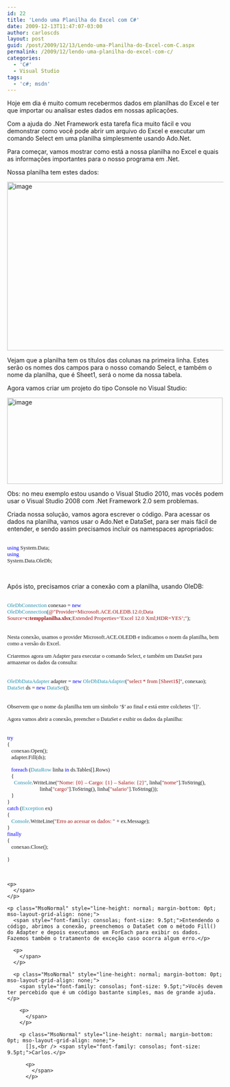 ```yaml
---
id: 22
title: 'Lendo uma Planilha do Excel com C#'
date: 2009-12-13T11:47:07-03:00
author: carloscds
layout: post
guid: /post/2009/12/13/Lendo-uma-Planilha-do-Excel-com-C.aspx
permalink: /2009/12/lendo-uma-planilha-do-excel-com-c/
categories:
  - 'C#'
  - Visual Studio
tags:
  - 'c#; msdn'
---
```

Hoje em dia é muito comum recebermos dados em planilhas do Excel e ter que importar ou analisar estes dados em nossas aplicações.

Com a ajuda do .Net Framework esta tarefa fica muito fácil e vou demonstrar como você pode abrir um arquivo do Excel e executar um comando Select em uma planilha simplesmente usando Ado.Net.

Para começar, vamos mostrar como está a nossa planilha no Excel e quais as informações importantes para o nosso programa em .Net.

Nossa planilha tem estes dados:

[<img style="display: inline; border: 0px;" title="image" src="http://carloscds.net/wp-content/uploads/image_thumb_10.png" border="0" alt="image" width="523" height="393" />](http://carloscds.net/wp-content/uploads/image_10.png)

Vejam que a planilha tem os títulos das colunas na primeira linha. Estes serão os nomes dos campos para o nosso comando Select, e também o nome da planilha, que é Sheet1, será o nome da nossa tabela.

Agora vamos criar um projeto do tipo Console no Visual Studio:

[<img style="display: inline; border: 0px;" title="image" src="http://carloscds.net/wp-content/uploads/image_thumb_11.png" border="0" alt="image" width="502" height="201" />](http://carloscds.net/wp-content/uploads/image_11.png)

Obs: no meu exemplo estou usando o Visual Studio 2010, mas vocês podem usar o Visual Studio 2008 com .Net Framework 2.0 sem problemas.

Criada nossa solução, vamos agora escrever o código. Para acessar os dados na planilha, vamos usar o Ado.Net e DataSet, para ser mais fácil de entender, e sendo assim precisamos incluir os namespaces apropriados:

<p class="MsoNormal" style="line-height: normal; margin-bottom: 0pt; mso-layout-grid-align: none;">
  <span style="font-family: consolas; color: blue; font-size: 9.5pt;"><br /> using</span><span style="font-family: consolas; font-size: 9.5pt;"> System.Data;<br /> </span><span style="font-family: consolas; color: blue; font-size: 9.5pt;">using</span>
</p>

<div class="MsoNormal" style="line-height: normal; margin-bottom: 0pt; mso-layout-grid-align: none;">
  <span style="font-family: consolas; font-size: 9.5pt;"> System.Data.OleDb;<br /> </span>
</div>

<span style="font-family: consolas; font-size: 9.5pt;"> </p> 

<p>
  </span>
</p>

<p>
  Após isto, precisamos criar a conexão com a planilha, usando OleDB:
</p>

<p class="MsoNormal" style="line-height: normal; margin-bottom: 0pt; mso-layout-grid-align: none;">
  <span style="font-family: consolas; font-size: 9.5pt;"><span style="color: #2b91af;"><br /> OleDbConnection</span> conexao = <span style="color: blue;">new</span> <span style="color: #2b91af;">OleDbConnection</span>(<span style="color: #a31515;">@"Provider=Microsoft.ACE.OLEDB.12.0;Data Source=<strong>c:tempplanilha.xlsx</strong>;Extended Properties=&#8217;Excel 12.0 Xml;HDR=YES&#8217;;"</span>);</span>
</p>

<p class="MsoNormal" style="line-height: normal; margin-bottom: 0pt; mso-layout-grid-align: none;">
  <span style="font-family: consolas; font-size: 9.5pt;"><br /> Nesta conexão, usamos o provider Microsoft.ACE.OLEDB e indicamos o noem da planilha, bem como a versão do Excel.</span>
</p>

<p class="MsoNormal" style="line-height: normal; margin-bottom: 0pt; mso-layout-grid-align: none;">
  <span style="font-family: consolas; font-size: 9.5pt;">Criaremos agora um Adapter para executar o comando Select, e também um DataSet para armazenar os dados da consulta:</span>
</p>

<p class="MsoNormal" style="line-height: normal; margin-bottom: 0pt; mso-layout-grid-align: none;">
  <span style="font-family: consolas; font-size: 9.5pt;"><span style="color: #2b91af;"><br /> OleDbDataAdapter</span> adapter = <span style="color: blue;">new</span> <span style="color: #2b91af;">OleDbDataAdapter</span>(<span style="color: #a31515;">"select * from [Sheet1$]"</span>, conexao);<br /> </span><span style="font-family: consolas; font-size: 9.5pt;"><span style="color: #2b91af;">DataSet</span> ds = <span style="color: blue;">new</span> <span style="color: #2b91af;">DataSet</span>();</span>
</p>

<p class="MsoNormal" style="line-height: normal; margin-bottom: 0pt; mso-layout-grid-align: none;">
  <span style="font-family: consolas; font-size: 9.5pt;"><br /> Observem que o nome da planilha tem um símbolo ‘$’ ao final e está entre colchetes ‘[]’.</span>
</p>

<p class="MsoNormal" style="line-height: normal; margin-bottom: 0pt; mso-layout-grid-align: none;">
  <span style="font-family: consolas; font-size: 9.5pt;">Agora vamos abrir a conexão, preencher o DataSet e exibir os dados da planilha:</span>
</p>

<p class="MsoNormal" style="line-height: normal; margin-bottom: 0pt; mso-layout-grid-align: none;">
  <span style="font-family: consolas; font-size: 9.5pt;"><span style="color: blue;"><br /> try<br /> </span></span><span style="font-family: consolas; font-size: 9.5pt;">{<br /> </span><span style="font-family: consolas; font-size: 9.5pt;">   conexao.Open();<br /> </span>
</p>

<div class="MsoNormal" style="line-height: normal; margin-bottom: 0pt; mso-layout-grid-align: none;">
  <span style="font-family: consolas; font-size: 9.5pt;">   adapter.Fill(ds); </span>
</div>

<p>
  <span style="font-family: consolas; font-size: 9.5pt;"><span style="font-family: consolas; font-size: 9.5pt;"><span style="color: blue;">   foreach</span> (<span style="color: #2b91af;">DataRow</span> linha <span style="color: blue;">in</span> ds.Tables[<span style="color: brown;"></span>].Rows)<br /> </span><span style="font-family: consolas; font-size: 9.5pt; mso-ansi-language: pt-br;" lang="PT-BR">   {<br /> </span><span style="font-family: consolas; font-size: 9.5pt; mso-ansi-language: pt-br;" lang="PT-BR"><span style="color: #2b91af;">     Console</span>.WriteLine(<span style="color: #a31515;">"Nome: {0} &#8211; Cargo: {1} &#8211; Salario: {2}"</span>, linha[<span style="color: #a31515;">"nome"</span>].ToString(),<br /> </span><span style="font-family: consolas; font-size: 9.5pt; mso-ansi-language: pt-br;" lang="PT-BR">                        linha[<span style="color: #a31515;">"cargo"</span>].ToString(), linha[<span style="color: #a31515;">"salario"</span>].ToString());<br /> </span><span style="font-family: consolas; font-size: 9.5pt; mso-ansi-language: pt-br;" lang="PT-BR">   }<br /> </span><span style="font-family: consolas; font-size: 9.5pt; mso-ansi-language: pt-br;" lang="PT-BR">}<br /> </span><span style="font-family: consolas; font-size: 9.5pt; mso-ansi-language: pt-br;" lang="PT-BR"><span style="color: blue;">catch</span> (<span style="color: #2b91af;">Exception</span> ex)<br /> </span><span style="font-family: consolas; font-size: 9.5pt; mso-ansi-language: pt-br;" lang="PT-BR">{<br /> </span><span style="font-family: consolas; font-size: 9.5pt; mso-ansi-language: pt-br;" lang="PT-BR"><span style="color: #2b91af;">   Console</span>.WriteLine(<span style="color: #a31515;">"Erro ao acessar os dados: "</span> + ex.Message);<br /> </span><span style="font-family: consolas; font-size: 9.5pt;">}<br /> </span><span style="font-family: consolas; font-size: 9.5pt;"><span style="color: blue;">finally<br /> </span></span><span style="font-family: consolas; font-size: 9.5pt;">{<br /> </span><span style="font-family: consolas; font-size: 9.5pt;">   conexao.Close();<br /> </span></p> 
  
  <div>
    <span style="font-family: consolas; font-size: 9.5pt;">} </span>
  </div>
  
  <p>
    </span><span style="font-family: consolas; font-size: 9.5pt;"> </p> 
    
    <p>
      </span>
    </p>
    
    <p class="MsoNormal" style="line-height: normal; margin-bottom: 0pt; mso-layout-grid-align: none;">
      <span style="font-family: consolas; font-size: 9.5pt;">Entendendo o código, abrimos a conexão, preenchemos o DataSet com o método Fill() do Adapter e depois executamos um ForEach para exibir os dados. Fazemos também o tratamento de exceção caso ocorra algum erro.</p> 
      
      <p>
        </span>
      </p>
      
      <p class="MsoNormal" style="line-height: normal; margin-bottom: 0pt; mso-layout-grid-align: none;">
        <span style="font-family: consolas; font-size: 9.5pt;">Vocês devem ter percebido que é um código bastante simples, mas de grande ajuda.</p> 
        
        <p>
          </span>
        </p>
        
        <p class="MsoNormal" style="line-height: normal; margin-bottom: 0pt; mso-layout-grid-align: none;">
          []s,<br /> <span style="font-family: consolas; font-size: 9.5pt;">Carlos.</p> 
          
          <p>
            </span>
          </p>